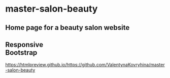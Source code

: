 # master-salon-beauty
## Home page for a beauty salon website
Responsive<br>
Bootstrap
---
https://htmlpreview.github.io/https://github.com/ValentynaKovryhina/master-salon-beauty

